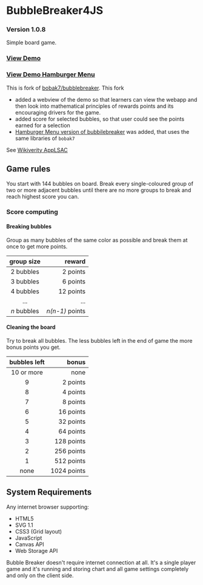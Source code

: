 

# BubbleBreaker4JS 
### Version 1.0.8

Simple board game. 

### [View Demo](https://niebert.github.io/bubblebreaker) 

### [View Demo Hamburger Menu](https://niebert.github.io/bubblebreaker/bubblebreaker4menu.html) 

This is fork of [bobak7/bubblebreaker](https://github.com/bobak7/bubblebreaker). This fork 
* added a webview of the demo so that learners can view the webapp and then look into mathematical principles of rewards points and its encouraging drivers for the game.
* added score for selected bubbles, so that user could see the points earned for a selection
* [Hamburger Menu version of bubbilebreaker](https://niebert.github.io/bubblebreaker/bubblebreaker4menu.html) was added, that uses the same libraries of `bobak7`
  
See [Wikiverity AppLSAC](https://en.m.wikiversity.org/wiki/WebApps_with_LocalStorage_and_AppCache/Privacy#Implementation_Example)


## Game rules

You start with 144 bubbles on board. Break every single-coloured group of two or more adjacent bubbles until there are no more groups to break and reach highest score you can.

### Score computing

#### Breaking bubbles

Group as many bubbles of the same color as possible and break them at once to get more points.


| group size  | reward          |
|:-----------:| ---------------:|
| 2 bubbles   | 2 points        |
| 3 bubbles   | 6 points        |
| 4 bubbles   | 12 points       |
| ...         | ...             |
| *n* bubbles | *n(n-1)* points |

#### Cleaning the board

Try to break all bubbles. The less bubbles left in the end of game the more bonus points you get.

| bubbles left | bonus       |
|:------------:| -----------:|
| 10 or more   | none        |
| 9            | 2 points    |
| 8            | 4 points    |
| 7            | 8 points    |
| 6            | 16 points   |
| 5            | 32 points   |
| 4            | 64 points   |
| 3            | 128 points  |
| 2            | 256 points  |
| 1            | 512 points  |
| none         | 1024 points |



## System Requirements

Any internet browser supporting:

* HTML5
* SVG 1.1
* CSS3 (Grid layout)
* JavaScript
* Canvas API
* Web Storage API

Bubble Breaker doesn't require internet connection at all. It's a single player game and it's running and storing chart and all game settings completely and only on the client side.

